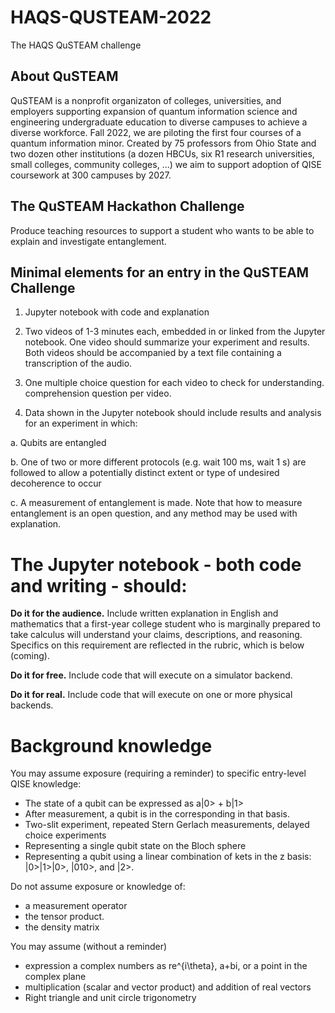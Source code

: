 # HAQS-QUSTEAM-2022
The HAQS QuSTEAM challenge

## About QuSTEAM

QuSTEAM is a nonprofit organizaton of colleges, universities, and employers supporting expansion of quantum information science and engineering undergraduate education to diverse campuses to achieve a diverse workforce. Fall 2022, we are piloting the first four courses of a quantum information minor. Created by 75 professors from Ohio State and two dozen other institutions (a dozen HBCUs, six R1 research universities, small colleges, community colleges, ...) we aim to support adoption of QISE coursework at 300 campuses by 2027.

## The QuSTEAM Hackathon Challenge

Produce teaching resources to support a student who wants to be able to explain and investigate entanglement.

## Minimal elements for an entry in the QuSTEAM Challenge

1.  Jupyter notebook with code and explanation
       
2.  Two videos of 1-3 minutes each, embedded in or linked from the Jupyter notebook. One video should summarize your experiment and results. Both videos should be accompanied by a text file containing a transcription of the audio.
        
3.  One multiple choice question for each video to check for understanding.  comprehension question per video. 
        
4. Data shown in the Jupyter notebook should include results and analysis for an experiment in which:
        
 a. Qubits are entangled
 
 b. One of two or more different protocols (e.g. wait 100 ms, wait 1 s) are followed to allow a potentially distinct extent or type of undesired decoherence to occur
                  
c. A measurement of entanglement is made. Note that how to measure entanglement is an open question, and any method may be used with explanation. 
        
# The Jupyter notebook - both code and writing - should:

**Do it for the audience.** Include written explanation in English and mathematics that a first-year college student who is marginally prepared to take calculus will understand your claims, descriptions, and reasoning. Specifics on this requirement are reflected in the rubric, which is below (coming).

**Do it for free.** Include code that will execute on a simulator backend.

**Do it for real.** Include code that will execute on one or more physical backends.

# Background knowledge

You may assume exposure (requiring a reminder) to specific entry-level QISE knowledge:

 * The state of a qubit can be expressed as a|0> + b|1> 
 * After measurement, a qubit is in the corresponding in that basis.
 * Two-slit experiment, repeated Stern Gerlach measurements, delayed choice experiments
 * Representing a single qubit state on the Bloch sphere
 * Representing a qubit using a linear combination of kets in the z basis: |0>|1>|0>, |010>, and |2>. 

Do not assume exposure or knowledge of:

* a measurement operator
* the tensor product.
* the density matrix

You may assume (without a reminder)
 
 * expression a complex numbers as re^{i\theta}, a+bi, or a point in the complex plane
 * multiplication (scalar and vector product) and addition of real vectors 
 * Right triangle and unit circle trigonometry

